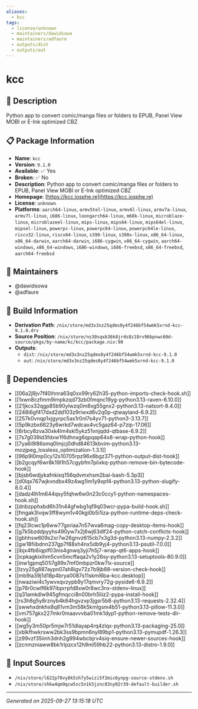 ```yaml
---
aliases:
  - kcc
tags:
  - license/unknown
  - maintainers/dawidsowa
  - maintainers/adfaure
  - outputs/dist
  - outputs/out
---
```


# kcc

## 📝 Description

Python app to convert comic/manga files or folders to EPUB, Panel View MOBI or E-Ink optimized CBZ

## 📋 Package Information

- **Name**: `kcc`
- **Version**: `9.1.0`
- **Available**: ✅ Yes
- **Broken**: ✅ No
- **Description**: Python app to convert comic/manga files or folders to EPUB, Panel View MOBI or E-Ink optimized CBZ
- **Homepage**: [https://kcc.iosphe.re](https://kcc.iosphe.re)
- **License**: `unknown`
- **Platforms**: `aarch64-linux`, `armv5tel-linux`, `armv6l-linux`, `armv7a-linux`, `armv7l-linux`, `i686-linux`, `loongarch64-linux`, `m68k-linux`, `microblaze-linux`, `microblazeel-linux`, `mips-linux`, `mips64-linux`, `mips64el-linux`, `mipsel-linux`, `powerpc-linux`, `powerpc64-linux`, `powerpc64le-linux`, `riscv32-linux`, `riscv64-linux`, `s390-linux`, `s390x-linux`, `x86_64-linux`, `x86_64-darwin`, `aarch64-darwin`, `i686-cygwin`, `x86_64-cygwin`, `aarch64-windows`, `x86_64-windows`, `i686-windows`, `i686-freebsd`, `x86_64-freebsd`, `aarch64-freebsd`
## 👥 Maintainers

- @dawidsowa
- @adfaure


## 🔧 Build Information

- **Derivation Path**: `/nix/store/md3x3nz25qdms0y4f246bf54wmk5xrnd-kcc-9.1.0.drv`
- **Source Position**: `/nix/store/ns30sqxb36k8jrds8z18rv96bpnwc60d-source/pkgs/by-name/kc/kcc/package.nix:90`
- **Outputs**:
  - `dist`:  `/nix/store/md3x3nz25qdms0y4f246bf54wmk5xrnd-kcc-9.1.0`
  - `out`:  `/nix/store/md3x3nz25qdms0y4f246bf54wmk5xrnd-kcc-9.1.0`

## 🔗 Dependencies

- [[06a2j9jv7f40ihnra63q0xx99ry62h35-python-imports-check-hook.sh]]
- [[1xwn8czfmm9impkzqd73zb0fmqnc19yg-python3.13-raven-6.10.0]]
- [[21jkcx32qgp85b90ylwzq0m8xg55gnx2-python3.13-natsort-8.4.0]]
- [[248i6gf417dxd2dd103z9riwxd6v2q0p-qtwayland-6.9.2]]
- [[257k0vnqp1xjgyrpc5as1r0nl7s4yv71-python3-3.13.7]]
- [[5p9kzbx6623y6wrkd7wdcax4vc5gaz64-p7zip-17.06]]
- [[6rbcy8zva30xk4lm4skl5ykz51vnjqdd-qtbase-6.9.2]]
- [[7s7g039id3fdxw1f6dhnxg6qpqap64x8-wrap-python-hook]]
- [[7ya6i9l86smq0lmjcj0dhd84613kbvim-python3.13-mozjpeg_lossless_optimization-1.3.1]]
- [[96p9l0mp0cy12s10705rpz96x6bgz371-python-output-dist-hook]]
- [[b2gcqyf6wr8k19l1h57cgybfm7plixkq-python-remove-bin-bytecode-hook]]
- [[bjsb6wdjykafnkixq156qdvmxhsm2bai-bash-5.3p3]]
- [[d0lqx767wjkvndbx49z4wg1lm1y9xpf4-python3.13-python-slugify-8.0.4]]
- [[dadz4lh1m644qsy5fqhw6w0n23c0ccy1-python-namespaces-hook.sh]]
- [[dnbzpphxbd6h31n44gfwbg1qf9q03wcr-pypa-build-hook.sh]]
- [[fmgak3lvqw3ff8wym1v40kgi0b5i1iza-python-runtime-deps-check-hook.sh]]
- [[fq23lcwc1p6ww77gxriaa7n57wva6mag-copy-desktop-items-hook]]
- [[g7k5bzddpyyhs490yw7x2j6wj63dlf24-python-catch-conflicts-hook]]
- [[gbhhsw609s2xr7w26gnvz615cb7x3g3d-python3.13-numpy-2.3.2]]
- [[gw18fiibdnn237gp7f88xh4nx5db9yj4-python3.13-psutil-7.0.0]]
- [[ibjx4fb6iqplf03nis4gnwq3yji7h5j7-wrap-qt6-apps-hook]]
- [[icpkagkixihm5cvn5mcffaqa2v1y26sy-python3.13-setuptools-80.9.0]]
- [[inw1gpnq501i7g99x7mf0mbpzr0kw7lx-source]]
- [[lzvy25g887aypn07ah8igv72z7b9jb88-version-check-hook]]
- [[mb9ia39j1d18p4brya0087s11skml6ba-kcc.desktop]]
- [[nwaziwi4c1ywvxqvzypb9y17qmvry72g-pyside6-6.9.2]]
- [[p76r0cwlf6k97ibprrpfd8xw0r8wc3nx-stdenv-linux]]
- [[q31amkdlw945gfmqcci8n00brh5liiz2-pypa-install-hook]]
- [[rs3h8g5y8rznyb4k64hgvzvp3jgsr5b8-python3.13-requests-2.32.4]]
- [[swwhxdnkhx8q81vm3m58k5kmlgsm4b51-python3.13-pillow-11.3.0]]
- [[vm757gkx227mkr0maavvvba01mk1dyp1-python-remove-tests-dir-hook]]
- [[wg5y3m50pr5mjw7r51dlayap4rq4zlqx-python3.13-packaging-25.0]]
- [[xblkfhwkrsww2bk3ss9bpmn6nyl89bp1-python3.13-pymupdf-1.26.3]]
- [[z99vzf35iinh3dnh2g994wbcbjrv4siq-ensure-newer-sources-hook]]
- [[zcnmzniaww8bk1rlpzcx12h9ml59hb22-python3.13-distro-1.9.0]]

## 📁 Input Sources

- `/nix/store/l622p70vy8k5sh7y5wizi5f2mic6ynpg-source-stdenv.sh`
- `/nix/store/shkw4qm9qcw5sc5n1k5jznc83ny02r39-default-builder.sh`

---
*Generated on 2025-09-27 13:15:18 UTC*
